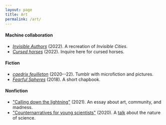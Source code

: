 ```yaml
---
layout: page
title: Art
permalink: /art/
---
```


#### Machine collaboration

- [*Invisible Authors*](/assets/invisible-authors.pdf) (2022). A
  recreation of *Invisible Cities*.
- <a href = "mailto:cursedhorses@gmail.com"><i>Cursed horses</i></a>
  (2022). Inquire here for cursed horses.

#### Fiction

- [*caedrix feuilleton*](https://caedrix.tumblr.com/)
(2020--22). Tumblr with microfiction and pictures.
- [*Fearful Spheres*](/assets/fearful-spheres.pdf) (2018). A short
  chapbook.

#### Nonfiction

- ["Calling down the lightning"](/assets/lightning.pdf) (2021). An
  essay about art, community, and madness.
- ["Counternarratives for young scientists"](/assets/reality)
  (2020). A
  [talk](https://scienceinvancouver.com/event/teen-nerd-nite-quantum-leaps-conference/)
  about the nature of science.
